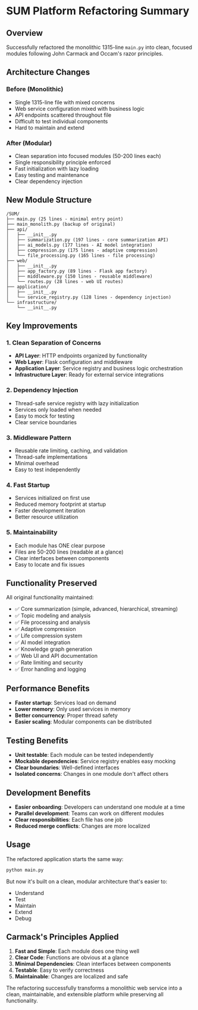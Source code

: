 # SUM Platform Refactoring Summary

## Overview

Successfully refactored the monolithic 1315-line `main.py` into clean, focused modules following John Carmack and Occam's razor principles.

## Architecture Changes

### Before (Monolithic)
- Single 1315-line file with mixed concerns
- Web service configuration mixed with business logic
- API endpoints scattered throughout file
- Difficult to test individual components
- Hard to maintain and extend

### After (Modular)
- Clean separation into focused modules (50-200 lines each)
- Single responsibility principle enforced
- Fast initialization with lazy loading
- Easy testing and maintenance
- Clear dependency injection

## New Module Structure

```
/SUM/
├── main.py (25 lines - minimal entry point)
├── main_monolith.py (backup of original)
├── api/
│   ├── __init__.py
│   ├── summarization.py (197 lines - core summarization API)
│   ├── ai_models.py (177 lines - AI model integration)
│   ├── compression.py (175 lines - adaptive compression)
│   └── file_processing.py (165 lines - file processing)
├── web/
│   ├── __init__.py
│   ├── app_factory.py (89 lines - Flask app factory)
│   ├── middleware.py (150 lines - reusable middleware)
│   └── routes.py (28 lines - web UI routes)
├── application/
│   ├── __init__.py
│   └── service_registry.py (128 lines - dependency injection)
└── infrastructure/
    └── __init__.py
```

## Key Improvements

### 1. Clean Separation of Concerns
- **API Layer**: HTTP endpoints organized by functionality
- **Web Layer**: Flask configuration and middleware
- **Application Layer**: Service registry and business logic orchestration
- **Infrastructure Layer**: Ready for external service integrations

### 2. Dependency Injection
- Thread-safe service registry with lazy initialization
- Services only loaded when needed
- Easy to mock for testing
- Clear service boundaries

### 3. Middleware Pattern
- Reusable rate limiting, caching, and validation
- Thread-safe implementations
- Minimal overhead
- Easy to test independently

### 4. Fast Startup
- Services initialized on first use
- Reduced memory footprint at startup
- Faster development iteration
- Better resource utilization

### 5. Maintainability
- Each module has ONE clear purpose
- Files are 50-200 lines (readable at a glance)
- Clear interfaces between components
- Easy to locate and fix issues

## Functionality Preserved

All original functionality maintained:
- ✅ Core summarization (simple, advanced, hierarchical, streaming)
- ✅ Topic modeling and analysis
- ✅ File processing and analysis
- ✅ Adaptive compression
- ✅ Life compression system
- ✅ AI model integration
- ✅ Knowledge graph generation
- ✅ Web UI and API documentation
- ✅ Rate limiting and security
- ✅ Error handling and logging

## Performance Benefits

- **Faster startup**: Services load on demand
- **Lower memory**: Only used services in memory
- **Better concurrency**: Proper thread safety
- **Easier scaling**: Modular components can be distributed

## Testing Benefits

- **Unit testable**: Each module can be tested independently
- **Mockable dependencies**: Service registry enables easy mocking
- **Clear boundaries**: Well-defined interfaces
- **Isolated concerns**: Changes in one module don't affect others

## Development Benefits

- **Easier onboarding**: Developers can understand one module at a time
- **Parallel development**: Teams can work on different modules
- **Clear responsibilities**: Each file has one job
- **Reduced merge conflicts**: Changes are more localized

## Usage

The refactored application starts the same way:

```bash
python main.py
```

But now it's built on a clean, modular architecture that's easier to:
- Understand
- Test  
- Maintain
- Extend
- Debug

## Carmack's Principles Applied

1. **Fast and Simple**: Each module does one thing well
2. **Clear Code**: Functions are obvious at a glance
3. **Minimal Dependencies**: Clean interfaces between components
4. **Testable**: Easy to verify correctness
5. **Maintainable**: Changes are localized and safe

The refactoring successfully transforms a monolithic web service into a clean, maintainable, and extensible platform while preserving all functionality.